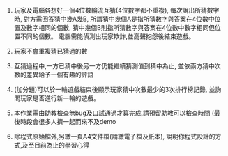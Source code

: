 1. 玩家及電腦各想好一個4位數輪流互猜(4位數字都不重複),
   每次說出所猜數字時, 對方需回答猜中幾A幾B,
   所謂猜中幾個A是指所猜數字與答案在4位數中位置及數字相同的個數,
   猜中幾個B則指所猜數字與答案在4位數中數字相同但位置不同的個數。
   電腦需能偵測出玩家欺詐,並高聲抱怨後結束遊戲。

2. 玩家不會重複猜已猜過的數

3. 互猜過程中,一方已猜中後另一方仍能繼續猜測值到猜中為止,
   並依兩方猜中次數的差異給予一個有趣的評語
4. (加分題)可以於一輪遊戲結束後顯示玩家猜中次數最少的3次排行榜記錄,
   並詢問玩家是否進行新一輪的遊戲。
5. 本作業需由助教檢查無bug及口試通過才算完成,請預留助教可以檢查時間
   (最後時段會很多人擠一起而來不及demo
6. 除程式原始檔外,另繳一頁A4文件檔(請繳電子檔及紙本),
   說明你程式設計的方式,及至目前為止的學習心得
